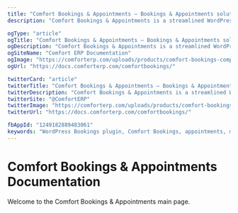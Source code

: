 ```yaml
---
title: "Comfort Bookings & Appointments – Bookings & Appointments solution for WordPress"
description: "Comfort Bookings & Appointments is a streamlined WordPress solution for managing appointments, meetings, or services with ease. Perfect for freelancers, small businesses, and service providers, it simplifies scheduling with customizable booking types, flexible durations, and availability controls."

ogType: "article"
ogTitle: "Comfort Bookings & Appointments – Bookings & Appointments solution for WordPress"
ogDescription: "Comfort Bookings & Appointments is a streamlined WordPress solution for managing appointments, meetings, or services with ease. Perfect for freelancers, small businesses, and service providers, it simplifies scheduling with customizable booking types, flexible durations, and availability controls."
ogSiteName: "Comfort ERP Documentation"
ogImage: "https://comforterp.com/uploads/products/comfort-bookings-complete-booking-plugin-for-wordpress.webp"
ogUrl: "https://docs.comforterp.com/comfortbookings/"

twitterCard: "article"
twitterTitle: "Comfort Bookings & Appointments – Bookings & Appointments solution for WordPress"
twitterDescription: "Comfort Bookings & Appointments is a streamlined WordPress solution for managing appointments, meetings, or services with ease. Perfect for freelancers, small businesses, and service providers, it simplifies scheduling with customizable booking types, flexible durations, and availability controls."
twitterSite: "@ComfortERP"
twitterImage: "https://comforterp.com/uploads/products/comfort-bookings-complete-booking-plugin-for-wordpress.webp"
twitterUrl: "https://docs.comforterp.com/comfortbookings/"

fbAppId: "1249182889483061"
keywords: "WordPress Bookings plugin, Comfort Bookings, appointments, meetings, bookings for wordpress, bookings plugin for wordpress"
---
```


# Comfort Bookings & Appointments Documentation

Welcome to the Comfort Bookings & Appointments main page.


